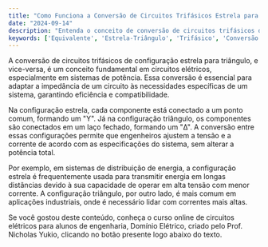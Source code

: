 ```yaml
---
title: "Como Funciona a Conversão de Circuitos Trifásicos Estrela para Triângulo?"
date: "2024-09-14"
description: "Entenda o conceito de conversão de circuitos trifásicos de configuração estrela para triângulo e sua importância em sistemas elétricos."
keywords: ['Equivalente', 'Estrela-Triângulo', 'Trifásico', 'Conversão', 'Circuitos']
---
```


A conversão de circuitos trifásicos de configuração estrela para triângulo, e vice-versa, é um conceito fundamental em circuitos elétricos, especialmente em sistemas de potência. Essa conversão é essencial para adaptar a impedância de um circuito às necessidades específicas de um sistema, garantindo eficiência e compatibilidade.

Na configuração estrela, cada componente está conectado a um ponto comum, formando um "Y". Já na configuração triângulo, os componentes são conectados em um laço fechado, formando um "Δ". A conversão entre essas configurações permite que engenheiros ajustem a tensão e a corrente de acordo com as especificações do sistema, sem alterar a potência total.

Por exemplo, em sistemas de distribuição de energia, a configuração estrela é frequentemente usada para transmitir energia em longas distâncias devido à sua capacidade de operar em alta tensão com menor corrente. A configuração triângulo, por outro lado, é mais comum em aplicações industriais, onde é necessário lidar com correntes mais altas.

Se você gostou deste conteúdo, conheça o curso online de circuitos elétricos para alunos de engenharia, Domínio Elétrico, criado pelo Prof. Nicholas Yukio, clicando no botão presente logo abaixo do texto.